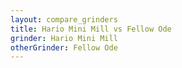```yaml
---
layout: compare_grinders
title: Hario Mini Mill vs Fellow Ode
grinder: Hario Mini Mill
otherGrinder: Fellow Ode
---
```

